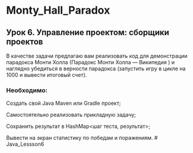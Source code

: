 # Monty_Hall_Paradox
## Урок 6. Управление проектом: сборщики проектов
В качестве задачи предлагаю вам реализовать код для демонстрации парадокса Монти Холла (Парадокс Монти Холла — Википедия ) и наглядно убедиться в верности парадокса (запустить игру в цикле на 1000 и вывести итоговый счет).
### Необходимо:
Создать свой Java Maven или Gradle проект;

Самостоятельно реализовать прикладную задачу;

Сохранить результат в HashMap<шаг теста, результат>;

Вывести на экран статистику по победам и поражениям.
#   J a v a _ L e s s s o n 6  
 